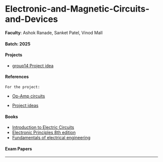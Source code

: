 # Electronic-and-Magnetic-Circuits-and-Devices

**Faculty**: Ashok Ranade, Sanket Patel, Vinod Mall

#### Batch: 2025

#### Projects

- [group14 Project idea](https://docs.google.com/document/d/1llCaU9sW9uwvhxMg96Yk7K4JlJuO8WAdDWDMQ2E8u30/edit?usp=sharing)

#### References

    For the project:

- [Op-Amp circuits](https://www.circuitstoday.com/op-amp-circuits)

- [Project ideas](https://bestengineeringprojects.com/operation-amplifier-741-based-projects)

#### Books

- [Introduction to Electric Circuits](https://drive.google.com/file/d/1BNIO8NSXu0vR5V_03qUj-53z3IR6ZXEg/view?usp=sharing)
- [Electronic Principles 8th edition](https://drive.google.com/file/d/1ImvkjpcjrbebGJFc7AgQX1xvVfhGH_TI/view?usp=sharing)
- [Fundamentals of electrical engineering](https://drive.google.com/file/d/17GZgbp_0rV6AKLNxVFelXjV2l3lBevAk/view?usp=sharing)

#### Exam Papers

---
